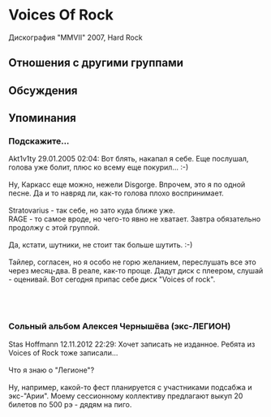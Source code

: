 # Voices Of Rock

Дискография
"MMVII" 2007, Hard Rock

## Отношения с другими группами


## Обсуждения


## Упоминания

### Подскажите...

Akt1v1ty 29.01.2005 02:04:
Вот блять, накапал я себе. Еще послушал, голова уже болит, плюс ко всему еще покурил... :-) <BR><BR>Ну, Каркасс еще можно, нежели Disgorge. Впрочем, это я по одной песне. Да и то навряд ли, как-то голова плохо воспринимает.<BR><BR>Stratovarius - так себе, но зато куда ближе уже. <BR>RAGE - то самое вроде, но чего-то явно не хватает. Завтра обязательно продолжу с этой группой.<BR><BR>Да, кстати, шутники, не стоит так больше шутить. :-) <BR><BR>Тайлер, согласен, но я особо не горю желанием, переслушать все это через месяц-два. В реале, как-то проще. Дадут диск с плеером, слушай - оценивай. Вот сегодня припас себе диск "Voices of rock".<BR><BR><BR><BR>

### Сольный альбом Алексея Чернышёва (экс-ЛЕГИОН)

Stas Hoffmann 12.11.2012 22:29:
Хочет записать не изданное. Ребята из Voices of Rock тоже записали...<BR><BR>Что я знаю о "Легионе"?<BR><BR>Ну, например, какой-то фест планируется с участниками подсабжа и экс-"Арии". Моему сессионному коллективу предлагают выкуп 20 билетов по 500 рэ - дядям на пиго. 

